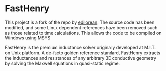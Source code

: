 # FastHenry

This project is a fork of the repo by [edilorean](https://github.com/ediloren/FastHenry2). The source code has been modified, and some Linux dependent references have been removed such as those related to time calculations. This allows the code to be compiled on Windows using MSYS     

FastHenry is the premium inductance solver originally developed at M.I.T. on Unix platform. A de-facto golden reference standard, FastHenry extracts the inductances and resistances of any arbitrary 3D conductive geometry by solving the Maxwell equations in quasi-static regime.

